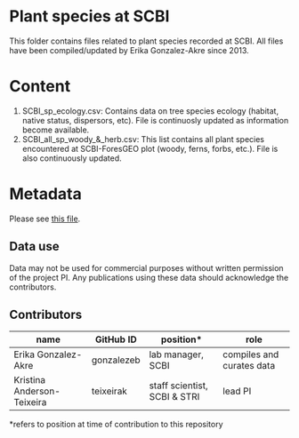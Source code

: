 # Plant species at SCBI
This folder contains files related to plant species recorded at SCBI. All files have been compiled/updated by Erika Gonzalez-Akre since 2013.

# Content
1. SCBI_sp_ecology.csv: Contains data on tree species ecology (habitat, native status, dispersors, etc). File is continuosly updated as information become available.
2. SCBI_all_sp_woody_&_herb.csv: This list contains all plant species encountered at SCBI-ForesGEO plot (woody, ferns, forbs, etc.). File is also continuously updated.

# Metadata
Please see [this file](https://github.com/EcoClimLab/SCBI-ForestGEO-Data/blob/master/species_lists/plants/SCBI_ForestGEO_sp_ecology_metadata.csv).

## Data use
Data may not be used for commercial purposes without written permission of the project PI. Any publications using these data should acknowledge the contributors. 

## Contributors
| name | GitHub ID | position*  | role |
| -----| ---- |---- | ---- |
| Erika Gonzalez- Akre| gonzalezeb | lab manager, SCBI | compiles and curates data|
| Kristina Anderson-Teixeira | teixeirak | staff scientist, SCBI & STRI | lead PI |

*refers to position at time of contribution to this repository
